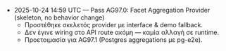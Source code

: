- 2025-10-24 14:59 UTC — Pass AG97.0: Facet Aggregation Provider (skeleton, no behavior change)
  - Προστέθηκε σκελετός provider με interface & demo fallback.
  - Δεν έγινε wiring στο API route ακόμη — καμία αλλαγή σε runtime.
  - Προετοιμασία για AG97.1 (Postgres aggregations με pg-e2e).
